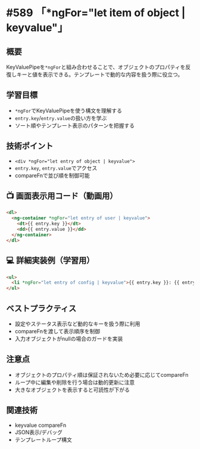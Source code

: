 # #589 「*ngFor=\"let item of object | keyvalue\"」

## 概要
KeyValuePipeを`*ngFor`と組み合わせることで、オブジェクトのプロパティを反復しキーと値を表示できる。テンプレートで動的な内容を扱う際に役立つ。

## 学習目標
- `*ngFor`でKeyValuePipeを使う構文を理解する
- `entry.key`/`entry.value`の扱い方を学ぶ
- ソート順やテンプレート表示のパターンを把握する

## 技術ポイント
- `<div *ngFor="let entry of object | keyvalue">`
- `entry.key`, `entry.value`でアクセス
- compareFnで並び順を制御可能

## 📺 画面表示用コード（動画用）
```html
<dl>
  <ng-container *ngFor="let entry of user | keyvalue">
    <dt>{{ entry.key }}</dt>
    <dd>{{ entry.value }}</dd>
  </ng-container>
</dl>
```

## 💻 詳細実装例（学習用）
```html
<ul>
  <li *ngFor="let entry of config | keyvalue">{{ entry.key }}: {{ entry.value }}</li>
</ul>
```

## ベストプラクティス
- 設定やステータス表示など動的なキーを扱う際に利用
- compareFnを渡して表示順序を制御
- 入力オブジェクトがnullの場合のガードを実装

## 注意点
- オブジェクトのプロパティ順は保証されないため必要に応じてcompareFn
- ループ中に編集や削除を行う場合は動的更新に注意
- 大きなオブジェクトを表示すると可読性が下がる

## 関連技術
- keyvalue compareFn
- JSON表示/デバッグ
- テンプレートループ構文
